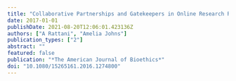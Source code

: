 ```yaml
---
title: "Collaborative Partnerships and Gatekeepers in Online Research Recruitment"
date: 2017-01-01
publishDate: 2021-08-20T12:06:01.423136Z
authors: ["A Rattani", "Amelia Johns"]
publication_types: ["2"]
abstract: ""
featured: false
publication: "*The American Journal of Bioethics*"
doi: "10.1080/15265161.2016.1274800"
---
```


